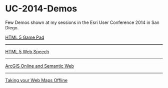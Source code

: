 UC-2014-Demos
=============

Few Demos shown at my sessions in the Esri User Conference 2014 in San Diego.

[HTML 5 Game Pad](http://sathyaprasad.github.io/UC-2014-Demos/html5-gamepad/pad.html)

***

[HTML 5 Web Speech](http://sathyaprasad.github.io/UC-2014-Demos/html5-webspeech/pad.html)

***

[ArcGIS Online and Semantic Web](http://sathyaprasad.github.io/UC-2014-Demos/arcgis-semanticweb)

***

[Taking your Web Maps Offline](http://sathyaprasad.github.io/UC-2014-Demos/offline-webmaps)
